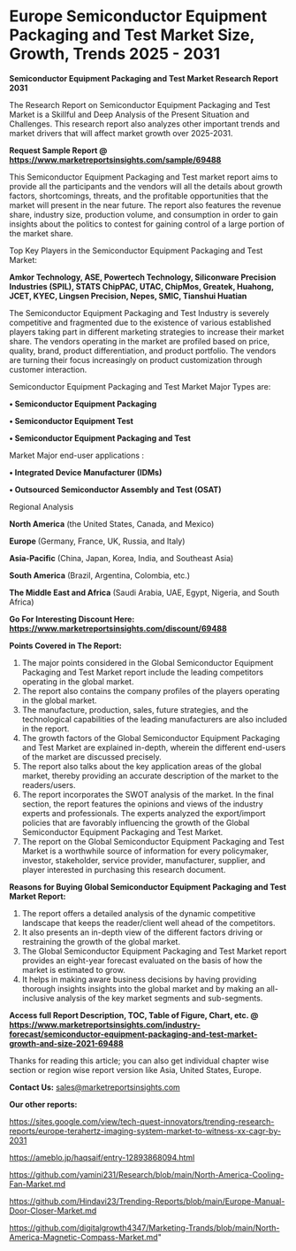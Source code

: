 # Europe Semiconductor Equipment Packaging and Test Market Size, Growth, Trends 2025 - 2031

<strong>Semiconductor Equipment Packaging and Test Market Research Report 2031</strong>

The Research Report on Semiconductor Equipment Packaging and Test Market is a Skillful and Deep Analysis of the Present Situation and Challenges. This research report also analyzes other important trends and market drivers that will affect market growth over 2025-2031.

<strong>Request Sample Report @ <a href=https://www.marketreportsinsights.com/sample/69488>https://www.marketreportsinsights.com/sample/69488</a></strong>

This Semiconductor Equipment Packaging and Test market report aims to provide all the participants and the vendors will all the details about growth factors, shortcomings, threats, and the profitable opportunities that the market will present in the near future. The report also features the revenue share, industry size, production volume, and consumption in order to gain insights about the politics to contest for gaining control of a large portion of the market share.

Top Key Players in the Semiconductor Equipment Packaging and Test Market:

<strong>Amkor Technology, ASE, Powertech Technology, Siliconware Precision Industries (SPIL), STATS ChipPAC, UTAC, ChipMos, Greatek, Huahong, JCET, KYEC, Lingsen Precision, Nepes, SMIC, Tianshui Huatian</strong>

The Semiconductor Equipment Packaging and Test Industry is severely competitive and fragmented due to the existence of various established players taking part in different marketing strategies to increase their market share. The vendors operating in the market are profiled based on price, quality, brand, product differentiation, and product portfolio. The vendors are turning their focus increasingly on product customization through customer interaction.

Semiconductor Equipment Packaging and Test Market Major Types are:

<strong>• Semiconductor Equipment Packaging

• Semiconductor Equipment Test

• Semiconductor Equipment Packaging and Test</strong>

Market Major end-user applications :

<strong>• Integrated Device Manufacturer (IDMs)

• Outsourced Semiconductor Assembly and Test (OSAT)</strong>

Regional Analysis

</u><strong><b>North America</b></strong> (the United States, Canada, and Mexico)

<strong><b>Europe </b></strong>(Germany, France, UK, Russia, and Italy)

<strong><b>Asia-Pacific</b></strong> (China, Japan, Korea, India, and Southeast Asia)

<strong><b>South America</b></strong> (Brazil, Argentina, Colombia, etc.)

<strong><b>The Middle East and Africa</b></strong> (Saudi Arabia, UAE, Egypt, Nigeria, and South Africa)

<strong>Go For Interesting Discount Here: <a href=https://www.marketreportsinsights.com/discount/69488>https://www.marketreportsinsights.com/discount/69488</a></strong>

<strong>Points Covered in The Report:</strong>
<ol>
  <li>The major points considered in the Global Semiconductor Equipment Packaging and Test Market report include the leading competitors operating in the global market.</li>
  <li>The report also contains the company profiles of the players operating in the global market.</li>
  <li>The manufacture, production, sales, future strategies, and the technological capabilities of the leading manufacturers are also included in the report.</li>
  <li>The growth factors of the Global Semiconductor Equipment Packaging and Test Market are explained in-depth, wherein the different end-users of the market are discussed precisely.</li>
  <li>The report also talks about the key application areas of the global market, thereby providing an accurate description of the market to the readers/users.</li>
  <li>The report incorporates the SWOT analysis of the market. In the final section, the report features the opinions and views of the industry experts and professionals. The experts analyzed the export/import policies that are favorably influencing the growth of the Global Semiconductor Equipment Packaging and Test Market.</li>
  <li>The report on the Global Semiconductor Equipment Packaging and Test Market is a worthwhile source of information for every policymaker, investor, stakeholder, service provider, manufacturer, supplier, and player interested in purchasing this research document.</li>
</ol>
<strong>Reasons for Buying Global Semiconductor Equipment Packaging and Test Market Report:</strong>

<ol>
  <li>The report offers a detailed analysis of the dynamic competitive landscape that keeps the reader/client well ahead of the competitors.</li>
  <li>It also presents an in-depth view of the different factors driving or restraining the growth of the global market.</li>
  <li>The Global Semiconductor Equipment Packaging and Test Market report provides an eight-year forecast evaluated on the basis of how the market is estimated to grow.</li>
  <li>It helps in making aware business decisions by having providing thorough insights insights into the global market and by making an all-inclusive analysis of the key market segments and sub-segments.</li>
</ol>
<strong>Access full Report Description, TOC, Table of Figure, Chart, etc. @ <a href=https://www.marketreportsinsights.com/industry-forecast/semiconductor-equipment-packaging-and-test-market-growth-and-size-2021-69488>https://www.marketreportsinsights.com/industry-forecast/semiconductor-equipment-packaging-and-test-market-growth-and-size-2021-69488</a></strong>


Thanks for reading this article; you can also get individual chapter wise section or region wise report version like Asia, United States, Europe.

<strong>Contact Us:</strong>
sales@marketreportsinsights.com

<strong>Our other reports:</strong>

<a href=https://sites.google.com/view/tech-quest-innovators/trending-research-reports/europe-terahertz-imaging-system-market-to-witness-xx-cagr-by-2031>https://sites.google.com/view/tech-quest-innovators/trending-research-reports/europe-terahertz-imaging-system-market-to-witness-xx-cagr-by-2031</a>

<a href=https://ameblo.jp/haqsaif/entry-12893868094.html>https://ameblo.jp/haqsaif/entry-12893868094.html</a>

<a href=https://github.com/yamini231/Research/blob/main/North-America-Cooling-Fan-Market.md>https://github.com/yamini231/Research/blob/main/North-America-Cooling-Fan-Market.md</a>

<a href=https://github.com/Hindavi23/Trending-Reports/blob/main/Europe-Manual-Door-Closer-Market.md>https://github.com/Hindavi23/Trending-Reports/blob/main/Europe-Manual-Door-Closer-Market.md</a>

<a href=https://github.com/digitalgrowth4347/Marketing-Trands/blob/main/North-America-Magnetic-Compass-Market.md>https://github.com/digitalgrowth4347/Marketing-Trands/blob/main/North-America-Magnetic-Compass-Market.md</a>"
